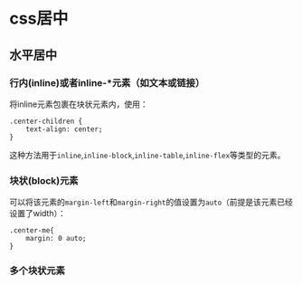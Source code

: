 # css居中 
## 水平居中
### 行内(inline)或者inline-*元素（如文本或链接）
将inline元素包裹在块状元素内，使用：
```
.center-children {
	text-align: center;
} 
```
这种方法用于`inline`,`inline-block`,`inline-table`,`inline-flex`等类型的元素。
### 块状(block)元素
可以将该元素的`margin-left`和`margin-right`的值设置为`auto`（前提是该元素已经设置了width）：
``` 
.center-me{
	margin: 0 auto;
}
```
### 多个块状元素


